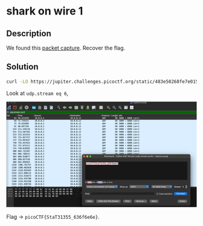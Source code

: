 # shark on wire 1

## Description

We found this [packet capture](https://jupiter.challenges.picoctf.org/static/483e50268fe7e015c49caf51a69063d0/capture.pcap). Recover the flag.

## Solution

```sh
curl -LO https://jupiter.challenges.picoctf.org/static/483e50268fe7e015c49caf51a69063d0/capture.pcap
```

Look at `udp.stream eq 6`,

![udp](image.png)

Flag -> `picoCTF{StaT31355_636f6e6e}`.